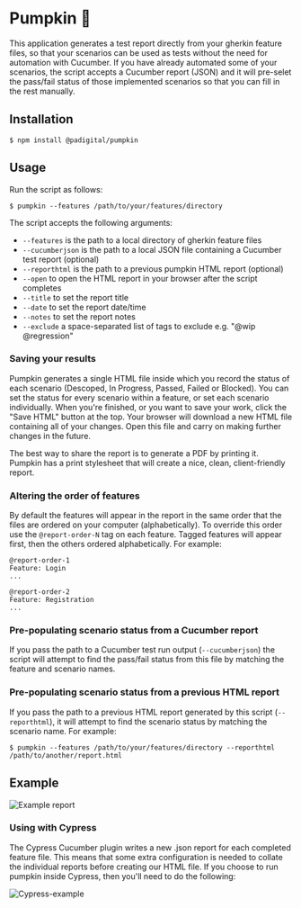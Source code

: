 # Pumpkin 🎃

This application generates a test report directly from your gherkin feature files, so that your scenarios can be used as tests without the need for automation with Cucumber. If you have already automated some of your scenarios, the script accepts a Cucumber report (JSON) and it will pre-selet the pass/fail status of those implemented scenarios so that you can fill in the rest manually.

## Installation

    $ npm install @padigital/pumpkin

## Usage

Run the script as follows:

    $ pumpkin --features /path/to/your/features/directory

The script accepts the following arguments:

- `--features` is the path to a local directory of gherkin feature files
- `--cucumberjson` is the path to a local JSON file containing a Cucumber test report (optional)
- `--reporthtml` is the path to a previous pumpkin HTML report (optional)
- `--open` to open the HTML report in your browser after the script completes
- `--title` to set the report title
- `--date` to set the report date/time
- `--notes` to set the report notes
- `--exclude` a space-separated list of tags to exclude e.g. "@wip @regression"

### Saving your results

Pumpkin generates a single HTML file inside which you record the status of each scenario (Descoped, In Progress, Passed, Failed or Blocked). You can set the status for every scenario within a feature, or set each scenario individually. When you're finished, or you want to save your work, click the "Save HTML" button at the top. Your browser will download a new HTML file containing all of your changes. Open this file and carry on making further changes in the future.

The best way to share the report is to generate a PDF by printing it. Pumpkin has a print stylesheet that will create a nice, clean, client-friendly report.

### Altering the order of features

By default the features will appear in the report in the same order that the files are ordered on your computer (alphabetically). To override this order use the `@report-order-N` tag on each feature. Tagged features will appear first, then the others ordered alphabetically. For example:

    @report-order-1
    Feature: Login
    ...

    @report-order-2
    Feature: Registration
    ...

### Pre-populating scenario status from a Cucumber report

If you pass the path to a Cucumber test run output (`--cucumberjson`) the script will attempt to find the pass/fail status from this file by matching the feature and scenario names.

### Pre-populating scenario status from a previous HTML report

If you pass the path to a previous HTML report generated by this script (`--reporthtml`), it will attempt to find the scenario status by matching the scenario name. For example:

    $ pumpkin --features /path/to/your/features/directory --reporthtml /path/to/another/report.html

## Example

![Example report](screenshot.png)

### Using with Cypress

The Cypress Cucumber plugin writes a new .json report for each completed feature file.  This means that some extra configuration is needed to collate the individual reports before creating our HTML file.  If you choose to run pumpkin inside Cypress, then you'll need to do the following:


![Cypress-example](https://user-images.githubusercontent.com/67916766/110174042-659b4200-7df7-11eb-975f-c599e74b3d08.png)

